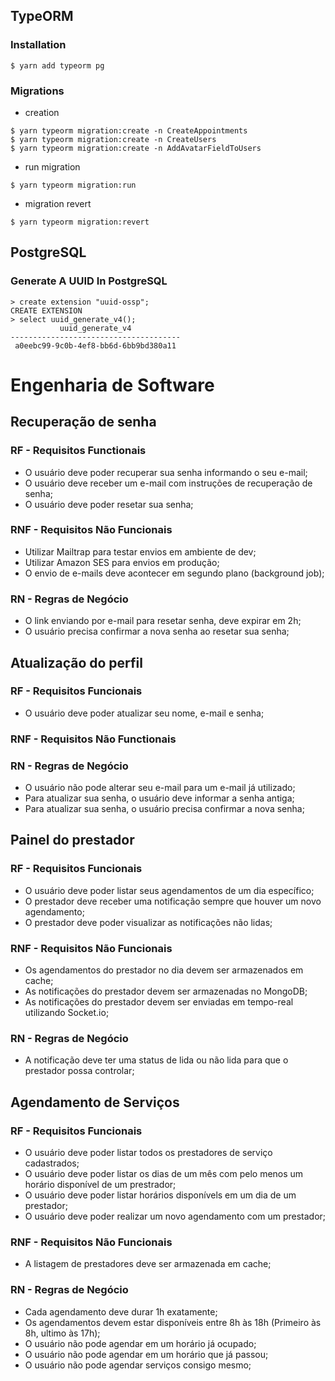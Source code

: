 ## TypeORM

### Installation
```
$ yarn add typeorm pg
```

### Migrations

* creation
```
$ yarn typeorm migration:create -n CreateAppointments
$ yarn typeorm migration:create -n CreateUsers
$ yarn typeorm migration:create -n AddAvatarFieldToUsers
```

* run migration
```
$ yarn typeorm migration:run
```

* migration revert
```
$ yarn typeorm migration:revert
```

## PostgreSQL

### Generate A UUID In PostgreSQL
```
> create extension "uuid-ossp";
CREATE EXTENSION
> select uuid_generate_v4();
           uuid_generate_v4
--------------------------------------
 a0eebc99-9c0b-4ef8-bb6d-6bb9bd380a11
```

# Engenharia de Software

## Recuperação de senha

### RF - Requisitos Functionais

- O usuário deve poder recuperar sua senha informando o seu e-mail;
- O usuário deve receber um e-mail com instruções de recuperação de senha;
- O usuário deve poder resetar sua senha;

### RNF - Requisitos Não Funcionais

- Utilizar Mailtrap para testar envios em ambiente de dev;
- Utilizar Amazon SES para envios em produção;
- O envio de e-mails deve acontecer em segundo plano (background job);

### RN - Regras de Negócio

- O link enviando por e-mail para resetar senha, deve expirar em 2h;
- O usuário precisa confirmar a nova senha ao resetar sua senha;

## Atualização do perfil

### RF - Requisitos Funcionais

- O usuário deve poder atualizar seu nome, e-mail e senha;

### RNF - Requisitos Não Functionais

### RN - Regras de Negócio

- O usuário não pode alterar seu e-mail para um e-mail já utilizado;
- Para atualizar sua senha, o usuário deve informar a senha antiga;
- Para atualizar sua senha, o usuário precisa confirmar a nova senha;

## Painel do prestador

### RF - Requisitos Funcionais

- O usuário deve poder listar seus agendamentos de um dia específico;
- O prestador deve receber uma notificação sempre que houver um novo agendamento;
- O prestador deve poder visualizar as notificações não lidas;

### RNF - Requisitos Não Funcionais

- Os agendamentos do prestador no dia devem ser armazenados em cache;
- As notificações do prestador devem ser armazenadas no MongoDB;
- As notificações do prestador devem ser enviadas em tempo-real utilizando Socket.io;

### RN - Regras de Negócio

- A notificação deve ter uma status de lida ou não lida para que o prestador possa controlar;

## Agendamento de Serviços

### RF - Requisitos Funcionais

- O usuário deve poder listar todos os prestadores de serviço cadastrados;
- O usuário deve poder listar os dias de um mês com pelo menos um horário disponível de um prestrador;
- O usuário deve poder listar horários disponívels em um dia de um prestador;
- O usuário deve poder realizar um novo agendamento com um prestador;

### RNF - Requisitos Não Funcionais

- A listagem de prestadores deve ser armazenada em cache;

### RN - Regras de Negócio

- Cada agendamento deve durar 1h exatamente;
- Os agendamentos devem estar disponíveis entre 8h às 18h (Primeiro às 8h, ultimo às 17h);
- O usuário não pode agendar em um horário já ocupado;
- O usuário não pode agendar em um horário que já passou;
- O usuário não pode agendar serviços consigo mesmo;
